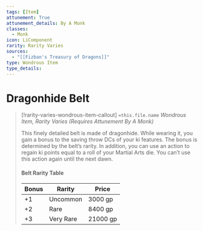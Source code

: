 ```yaml
---
tags: [Item]
attunement: True
attunement_details: By A Monk
classes:
  - Monk
icon: LiComponent
rarity: Rarity Varies
sources:
  - "[[Fizban's Treasury of Dragons]]"
type: Wondrous Item
type_details: 
---
```

# Dragonhide Belt
>[!rarity-varies-wondrous-item-callout] `=this.file.name`
>*Wondrous Item, Rarity Varies (Requires Attunement By A Monk)*
>
>This finely detailed belt is made of dragonhide. While wearing it, you gain a bonus to the saving throw DCs of your ki features. The bonus is determined by the belt’s rarity. In addition, you can use an action to regain ki points equal to a roll of your Martial Arts die. You can’t use this action again until the next dawn.
>
>#### Belt Rarity Table
>|Bonus|Rarity|Price|
>|---|---|---|
>|+1|Uncommon|3000 gp|
>|+2|Rare|8400 gp|
>|+3|Very Rare|21000 gp|
